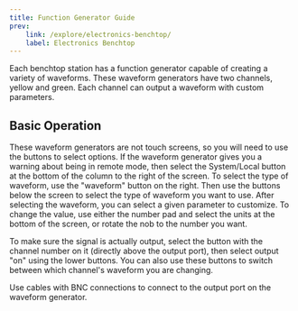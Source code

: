 ```yaml
---
title: Function Generator Guide
prev: 
    link: /explore/electronics-benchtop/
    label: Electronics Benchtop
---
```


Each benchtop station has a function generator capable of creating a variety of waveforms. These waveform generators have two channels, yellow and green. Each channel can output a waveform with custom parameters. 

## Basic Operation

These waveform generators are not touch screens, so you will need to use the buttons to select options. If the waveform generator gives you a warning about being in remote mode, then select the System/Local button at the bottom of the column to the right of the screen. To select the type of waveform, use the "waveform" button on the right. Then use the buttons below the screen to select the type of waveform you want to use. After selecting the waveform, you can select a given parameter to customize. To change the value, use either the number pad and select the units at the bottom of the screen, or rotate the nob to the number you want.

To make sure the signal is actually output, select the button with the channel number on it (directly above the output port), then select output "on" using the lower buttons. You can also use these buttons to switch between which channel's waveform you are changing.

Use cables with BNC connections to connect to the output port on the waveform generator.
